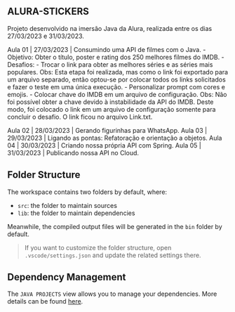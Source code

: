 ## ALURA-STICKERS

Projeto desenvolvido na imersão Java da Alura, realizada entre os dias 27/03/2023 e 31/03/2023.

Aula 01 | 27/03/2023 | Consumindo uma API de filmes com o Java.
    - Objetivo: Obter o título, poster e rating dos 250 melhores filmes do IMDB.
    - Desafios:
        - Trocar o link para obter as melhores séries e as séries mais populares.
            Obs: Esta etapa foi realizada, mas como o link foi exportado para um arquivo separado, então optou-se por colocar todos os links solicitados e fazer o teste em uma única execução.
        - Personalizar prompt com cores e emojis.
        - Colocar chave do IMDB em um arquivo de configuração.
            Obs: Não foi possível obter a chave devido à instabilidade da API do IMDB. Deste modo, foi colocado o link em um arquivo de configuração somente para concluir o desafio. O link ficou no arquivo Link.txt.

Aula 02 | 28/03/2023 | Gerando figurinhas para WhatsApp.
Aula 03 | 29/03/2023 | Ligando as pontas: Refatoração e orientação a objetos.
Aula 04 | 30/03/2023 | Criando nossa própria API com Spring.
Aula 05 | 31/03/2023 | Publicando nossa API no Cloud.

## Folder Structure

The workspace contains two folders by default, where:

- `src`: the folder to maintain sources
- `lib`: the folder to maintain dependencies

Meanwhile, the compiled output files will be generated in the `bin` folder by default.

> If you want to customize the folder structure, open `.vscode/settings.json` and update the related settings there.

## Dependency Management

The `JAVA PROJECTS` view allows you to manage your dependencies. More details can be found [here](https://github.com/microsoft/vscode-java-dependency#manage-dependencies).
